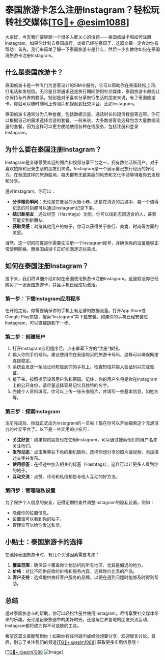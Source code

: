 # 泰国旅游卡怎么注册Instagram？轻松玩转社交媒体[[TG💪+ @esim1088](https://t.me/s/esim1088)]

大家好，今天我们要聊聊一个很多人都关心的话题——泰国旅游卡和如何注册Instagram。如果你计划去泰国旅行，或者已经在泰国了，这篇文章一定会对你有帮助！首先，我们来简单了解一下泰国旅游卡是什么，然后一步步教你如何在泰国用旅游卡注册Instagram。

## 什么是泰国旅游卡？

泰国旅游卡是一种专门为游客设计的SIM卡服务，它可以帮助你在泰国轻松上网、打电话和发短信。无论是日常通讯还是旅行期间使用社交媒体，泰国旅游卡都能让你保持与外界的联系。特别是对于喜欢分享旅行生活的朋友来说，有了泰国旅游卡，你就可以随时随地上传照片和视频到社交平台，比如Instagram。

泰国旅游卡通常分为几种套餐，包括数据流量、通话时长和短信数量等选项。你可以根据自己的需求选择合适的套餐。一般来说，大多数游客会选择包含大量数据流量的套餐，因为这样可以更方便地使用各种在线服务，包括注册和登录Instagram。

## 为什么要在泰国注册Instagram？

Instagram是全球最受欢迎的图片和视频分享平台之一，拥有数亿活跃用户。对于喜欢拍照和记录生活的朋友们来说，Instagram是一个展示自己旅行经历的好地方。在泰国这样的旅游胜地，每天都有无数美丽的风景和文化体验等待着你去发现和分享。

通过Instagram，你可以：

- **分享精彩瞬间**：无论是在曼谷的大街小巷，还是在清迈的古城中，每一个值得纪念的时刻都可以通过Instagram记录下来。
- **结识新朋友**：通过标签（Hashtags）功能，你可以找到志同道合的人，甚至可能交到新朋友。
- **获取灵感**：浏览其他用户的帖子，你可以获得关于旅行、美食、时尚等方面的灵感。

当然，这一切的前提是你需要先注册一个Instagram账号，并确保你的设备能够正常使用网络。而泰国旅游卡正好能满足这些需求。

## 如何在泰国注册Instagram？

接下来，我们将详细介绍如何在泰国使用旅游卡注册Instagram。这里假设你已经购买了一张泰国旅游卡，并且手机已经成功激活。

### 第一步：下载Instagram应用程序

在开始之前，你需要确保你的手机上有足够的数据流量。打开App Store或Google Play商店，搜索“Instagram”并下载安装。如果你的手机已经安装过Instagram，可以直接跳到下一步。

### 第二步：创建账户

1. 打开Instagram应用程序后，点击屏幕下方的“注册”按钮。
2. 输入你的手机号码。建议使用你在泰国购买的旅游卡号码，这样可以确保网络连接稳定。
3. 系统会发送一条验证码短信到你的手机上。检查短信并输入验证码以完成验证。
4. 接下来，按照提示设置用户名和密码。记住，你的用户名将是你在Instagram上的公开身份，请尽量选择容易记忆且独特的名字。
5. 完成个人资料填写。你可以上传一张头像照片，并填写一些基本信息，如姓名等。

### 第三步：探索Instagram

注册完成后，你就正式成为Instagram的一员啦！现在你可以开始探索这个充满活力的社交平台了。以下是一些实用的小技巧：

- **关注好友**：如果你的朋友也在使用Instagram，可以通过搜索他们的用户名来关注他们。
- **发布动态**：点击屏幕右下角的相机图标，选择你想分享的照片或视频，添加描述文字并发布。
- **使用标签**：在描述中加入相关的标签（Hashtags），这样可以让更多人看到你的帖子。
- **互动交流**：点赞、评论和私信都是与他人互动的好方法。

### 第四步：管理隐私设置

为了保护个人信息的安全，记得定期检查并调整Instagram的隐私设置。例如：

- 隐藏你的位置信息。
- 设置谁可以看到你的帖子。
- 管理谁可以给你发送私信。

## 小贴士：泰国旅游卡的选择

在选择泰国旅游卡时，有几个关键因素需要考虑：

1. **覆盖范围**：确保该卡覆盖你计划访问的所有地区，尤其是偏远的地方。
2. **价格**：对比不同供应商的价格和服务内容，选择性价比高的产品。
3. **客户支持**：选择提供良好客户服务的品牌，以便在遇到问题时能够及时得到帮助。

## 总结

通过泰国旅游卡的帮助，你可以轻松注册并使用Instagram，尽情享受社交媒体带来的乐趣。无论是记录旅途中的美好时光，还是与世界各地的朋友交流互动，Instagram都将成为你不可或缺的工具。

希望这篇文章能帮到你！如果你有任何疑问或经验想要分享，欢迎留言讨论。最后，别忘了关注我们的频道[[TG💪+ @esim1088](https://t.me/s/esim1088)] 获取更多实用信息哦！

[[TG💪+ @esim1088](https://t.me/s/esim1088) ![Image](https://i.postimg.cc/4NQfJmqS/Snipaste-2025-05-13-00-14-12.png)]